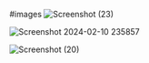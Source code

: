 
#images
![Screenshot (23)](https://github.com/Mahakprajapat/hotstarclone/assets/147261796/32ceb74c-ca36-4388-97e0-de4d6e5af0f0)




![Screenshot 2024-02-10 235857](https://github.com/Mahakprajapat/hotstarclone/assets/147261796/f5a35d23-ed87-45fb-add3-ffdec29a9f1a)




![Screenshot (20)](https://github.com/Mahakprajapat/hotstarclone/assets/147261796/e9191263-bc88-4c50-acc4-8022b8d670c9)

